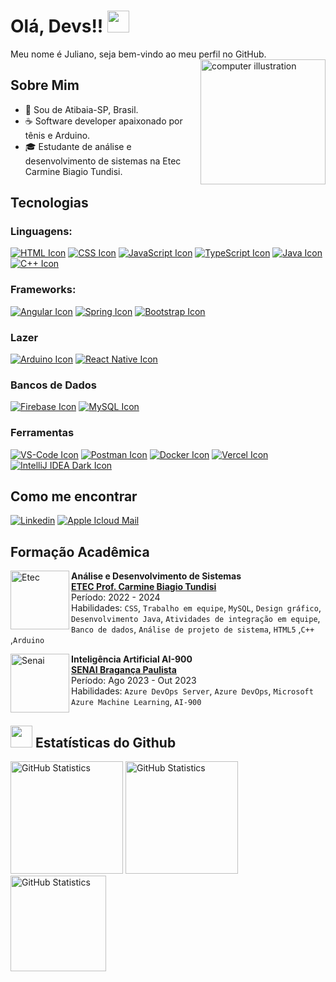 # Olá, Devs!! <img src="https://media.giphy.com/media/hvRJCLFzcasrR4ia7z/giphy.gif" width="35">

Meu nome é Juliano, seja bem-vindo ao meu perfil no GitHub. 
<img src="https://raw.githubusercontent.com/MicaelliMedeiros/micaellimedeiros/master/image/computer-illustration.png" alt="computer illustration" min-width="200px" max-width="200px" width="200px" align="right">

## Sobre Mim
- 📍 Sou de Atibaia-SP, Brasil.
- ☕️ Software developer apaixonado por tênis e Arduino.
- 🎓 Estudante de análise e desenvolvimento de sistemas na Etec Carmine Biagio Tundisi.

## Tecnologias

### Linguagens:
[<img src="https://skillicons.dev/icons?i=html" alt="HTML Icon">](https://developer.mozilla.org/pt-BR/docs/Web/HTML)
[<img src="https://skillicons.dev/icons?i=css" alt="CSS Icon">](https://developer.mozilla.org/pt-BR/docs/Web/CSS)
[<img src="https://skillicons.dev/icons?i=js" alt="JavaScript Icon">](https://developer.mozilla.org/pt-BR/docs/Web/JavaScript)
[<img src="https://skillicons.dev/icons?i=ts" alt="TypeScript Icon">](https://www.typescriptlang.org/pt/)
[<img src="https://skillicons.dev/icons?i=java" alt="Java Icon">](https://apache.com)
[<img src="https://skillicons.dev/icons?i=cpp" alt="C++ Icon">](https://apache.com)

### Frameworks:
[<img src="https://skillicons.dev/icons?i=angular" alt="Angular Icon">](https://angular.io)
[<img src="https://skillicons.dev/icons?i=spring" alt="Spring Icon">](https://spring.io)
[<img src="https://skillicons.dev/icons?i=bootstrap" alt="Bootstrap Icon">](https://getbootstrap.com)

### Lazer
[<img src="https://skillicons.dev/icons?i=arduino" alt="Arduino Icon">](https://www.arduino.cc)
[<img src="https://skillicons.dev/icons?i=react" alt="React Native Icon">](https://reactnative.dev)

### Bancos de Dados
[<img src="https://skillicons.dev/icons?i=firebase" alt="Firebase Icon">](https://firebase.google.com)
[<img src="https://skillicons.dev/icons?i=mysql" alt="MySQL Icon">](https://www.mysql.com)

### Ferramentas
[<img src="https://skillicons.dev/icons?i=vscode" alt="VS-Code Icon">](https://code.visualstudio.com)
[<img src="https://skillicons.dev/icons?i=postman" alt="Postman Icon">](https://www.postman.com)
[<img src="https://skillicons.dev/icons?i=docker" alt="Docker Icon">](https://www.docker.com)
[<img src="https://skillicons.dev/icons?i=vercel" alt="Vercel Icon">](https://vercel.com)
[<img src="https://skillicons.dev/icons?i=idea-dark" alt="IntelliJ IDEA Dark Icon">](https://www.jetbrains.com/)


## Como me encontrar
[<img src="https://img.shields.io/badge/-linkedin-%230077B5?style=for-the-badge&logo=linkedin&logoColor=white" alt="Linkedin">](https://www.linkedin.com/in/juliano-santos-590345257?utm_source=share&utm_campaign=share_via&utm_content=profile&utm_medium=ios_app)
[<img src="https://img.shields.io/badge/mail-FFFFFF?style=for-the-badge&logo=apple&logoColor=black" alt="Apple Icloud Mail">](mailto:Juliano.santos88@icloud.com)


## Formação Acadêmica
[<img align="left" height="94px" width="94px" alt="Etec" src="https://encrypted-tbn0.gstatic.com/images?q=tbn:ANd9GcSJKD-WQPvQrM1mJW9oFmHYn2fRvQwbnFbvsQ&usqp=CAU"/>](https://etec.carmine/)
**Análise e Desenvolvimento de Sistemas** \
[**ETEC Prof. Carmine Biagio Tundisi**](https://etec.carmine/) \
Período: 2022 - 2024 \
Habilidades: `CSS`, `Trabalho em equipe`, `MySQL`, `Design gráfico`, `Desenvolvimento Java`, `Atividades de integração em equipe`, `Banco de dados`, `Análise de projeto de sistema`, `HTML5` ,`C++` ,`Arduino` 

[<img align="left" height="94px" width="94px" alt="Senai" src="https://encrypted-tbn0.gstatic.com/images?q=tbn:ANd9GcRUjpsqJvahtYAD5J0mjVEAah7TgcBQkzKxSA&usqp=CAU"/>](https://senai-sp.br/)
**Inteligência Artificial AI-900** \
[**SENAI Bragança Paulista**](https://senai-sp.br/) \
Período: Ago 2023 - Out 2023 \
Habilidades: `Azure DevOps Server`, `Azure DevOps`, `Microsoft Azure Machine Learning`, `AI-900`

## <img src="https://media.giphy.com/media/iY8CRBdQXODJSCERIr/giphy.gif" width="35"><b> Estatísticas do Github </b>

<img height="180px" alt="GitHub Statistics" src="https://github-readme-stats.vercel.app/api/top-langs/?username=DevTech-alpha&layout=compact&langs_count=7&theme=radical"/>
<img height="180px" alt="GitHub Statistics" src="https://github-readme-stats.vercel.app/api/?username=DevTech-alpha&show_icons=true&include_all_commits=true&theme=radical"/>
<img height="153px" alt="GitHub Statistics" src="http://github-readme-streak-stats.herokuapp.com/?user=DevTech-alpha&amp;theme=radical"/>